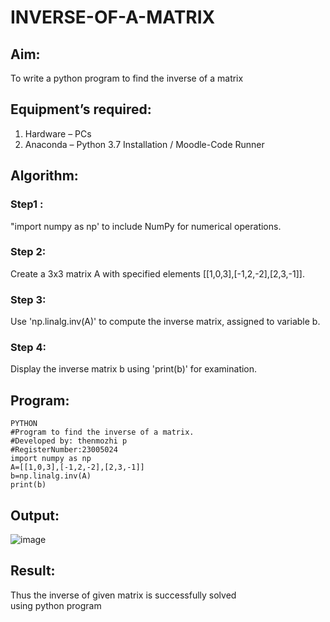 # INVERSE-OF-A-MATRIX
## Aim:
To write a python program to find the inverse of a matrix
## Equipment’s required:
1. 	Hardware – PCs
2. 	Anaconda – Python 3.7 Installation / Moodle-Code Runner
## Algorithm:
### Step1 : 
"import numpy as np' to include NumPy for numerical operations.
### Step 2: 
Create a 3x3 matrix A with specified elements [[1,0,3],[-1,2,-2],[2,3,-1]].
### Step 3: 
Use 'np.linalg.inv(A)' to compute the inverse matrix, assigned to variable b.
### Step 4: 
Display the inverse matrix b using 'print(b)' for examination.

## Program:
~~~
PYTHON
#Program to find the inverse of a matrix.
#Developed by: thenmozhi p
#RegisterNumber:23005024
import numpy as np
A=[[1,0,3],[-1,2,-2],[2,3,-1]]
b=np.linalg.inv(A)
print(b)
~~~
## Output:
![image](https://github.com/thenmozhi05/INVERSE-OF-A-MATRIX/assets/140684207/e997b307-761c-46be-8000-33bfbae49348)

## Result:
Thus the inverse of given matrix is successfully solved using python program

